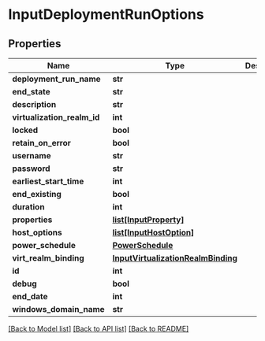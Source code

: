 # InputDeploymentRunOptions

## Properties
Name | Type | Description | Notes
------------ | ------------- | ------------- | -------------
**deployment_run_name** | **str** |  | [optional] 
**end_state** | **str** |  | 
**description** | **str** |  | [optional] 
**virtualization_realm_id** | **int** |  | [optional] 
**locked** | **bool** |  | [optional] 
**retain_on_error** | **bool** |  | [optional] 
**username** | **str** |  | 
**password** | **str** |  | 
**earliest_start_time** | **int** |  | [optional] 
**end_existing** | **bool** |  | [optional] 
**duration** | **int** |  | [optional] 
**properties** | [**list[InputProperty]**](InputProperty.md) |  | [optional] 
**host_options** | [**list[InputHostOption]**](InputHostOption.md) |  | [optional] 
**power_schedule** | [**PowerSchedule**](PowerSchedule.md) |  | [optional] 
**virt_realm_binding** | [**InputVirtualizationRealmBinding**](InputVirtualizationRealmBinding.md) |  | [optional] 
**id** | **int** |  | [optional] 
**debug** | **bool** |  | [optional] 
**end_date** | **int** |  | [optional] 
**windows_domain_name** | **str** |  | [optional] 

[[Back to Model list]](../README.md#documentation-for-models) [[Back to API list]](../README.md#documentation-for-api-endpoints) [[Back to README]](../README.md)


